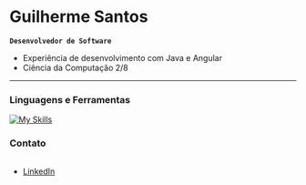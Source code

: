 #  Guilherme Santos

**`Desenvolvedor de Software`**
- Experiência de desenvolvimento com Java e Angular
- Ciência da Computação 2/8

---

###  Linguagens e Ferramentas

[![My Skills](https://skillicons.dev/icons?i=java,spring,angular,ts,js,mysql,html,css)](https://skillicons.dev)

###  Contato

 <div style="display: inline-block">
   <ul>
     <li><a href="https://www.linkedin.com/in/guilherme-santos-alves-50088b1a8/">LinkedIn</a></li>
   </ul>
 </div>

<!---
[![Top Langs](https://github-readme-stats.vercel.app/api/top-langs/?username=Guilherme-Santos-Alves&layout=compact)](https://github.com/anuraghazra/github-readme-stats)
--->

<!---
Guilherme-Santos-Alves/Guilherme-Santos-Alves is a ✨ special ✨ repository because its `README.md` (this file) appears on your GitHub profile.
You can click the Preview link to take a look at your changes.
--->
